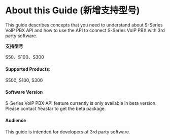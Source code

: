 # About this Guide \(新增支持型号\)

This guide describes concepts that you need to understand about S-Series VoIP PBX API and how to use the API to connect S-Series VoIP PBX with 3rd party software.

**支持型号**

S50、S100、S300

#### Supported Products:

S500, S100, S300

#### **Software Version**

S-Series VoIP PBX API feature currently is only available in beta version. Please contact Yeastar to get the beta package.

#### **Audience**

This guide is intended for developers of 3rd party software.

